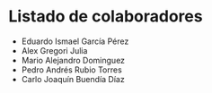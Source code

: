 # Listado de colaboradores
* Eduardo Ismael García Pérez
* Alex Gregori Julia
* Mario Alejandro Dominguez
* Pedro Andrés Rubio Torres
* Carlo Joaquín Buendía Díaz
